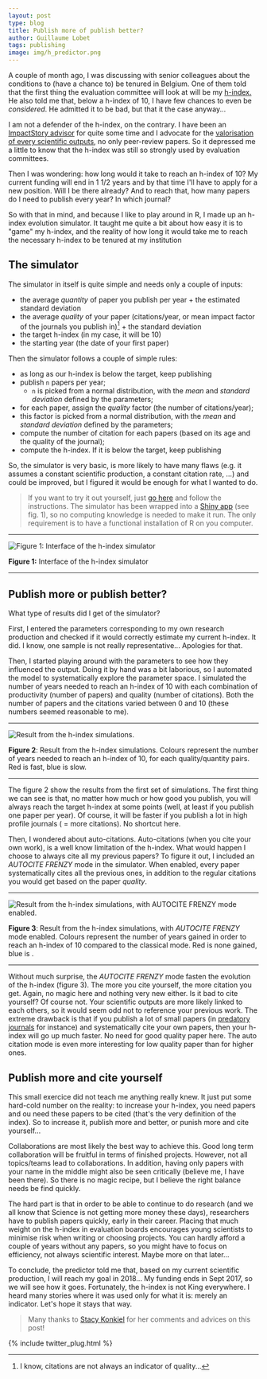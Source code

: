 ```yaml
---
layout: post
type: blog
title: Publish more of publish better? 
author: Guillaume Lobet
tags: publishing
image: img/h_predictor.png
---
```



A couple of month ago, I was discussing with senior colleagues about the conditions to (have a chance to) be tenured in Belgium. One of them told that the first thing the evaluation committee will look at will be my [h-index.]() He also told me that, below a h-index of 10, I have few chances to even be *considered*. He admitted it to be bad, but that it the case anyway...

I am not a defender of the h-index, on the contrary. I have been an [ImpactStory advisor](http://blog.impactstory.org/advisor-month-lobet/) for quite some time  and I advocate for the [valorisation of every scientific outputs](www.guillaumelobet.be/science_valorisation/), no only peer-review papers. So it depressed me a little to know that the h-index was still so strongly used by evaluation committees.

Then I was wondering: how long would it take to reach an h-index of 10? My current funding will end in 1 1/2 years and by that time I'll have to apply for a new position. Will I be there already? And to reach that, how many papers do I need to publish every year? In which journal?

So with that in mind, and because I like to play around in R, I made up an h-index evolution simulator. It taught me quite a bit about how easy it is to "game" my h-index, and the reality of how long it would take me to reach the necessary h-index to be tenured at my institution

## The simulator

The simulator in itself is quite simple and needs only a couple of inputs:

- the average *quantity* of paper you publish per year + the estimated standard deviation
- the average *quality* of your paper (citations/year, or mean impact factor of  the journals you publish in)[^1] + the standard deviation
- the target h-index (in my case, it will be 10)
- the starting year (the date of your first paper)

[^1]: I know, citations are not always an indicator of quality...

Then the simulator follows a couple of simple rules:

- as long as our h-index is below the target, keep publishing
- publish `n` papers per year;
	- `n` is picked from a normal distribution, with the *mean* and *standard deviation* defined by the parameters;
- for each paper, assign the *quality* factor (the number of citations/year);
- this factor is picked from a normal distribution, with the *mean* and *standard deviation* defined by the parameters;
- compute the number of citation for each papers (based on its age and the quality of the journal);
- compute the h-index. If it is below the target, keep publishing

So, the simulator is very basic, is more likely to have many flaws (e.g. it assumes a constant scientific production, a constant citation rate, ...) and could be improved, but I figured it would be enough for what I wanted to do. 

> If you want to try it out yourself, just [go here](https://github.com/guillaumelobet/h-index-simulator) and follow the instructions. The simulator has been wrapped into a [Shiny app](shiny.rstudio.com) (see fig. 1), so no computing knowledge is needed to make it run. The only requirement is to have a functional installation of R on you computer. 

---

![Figure 1: Interface of the h-index simulator](/img/h_predictor.png)

**Figure 1:** Interface of the h-index simulator

---

## Publish more or publish better?

What type of results did I get of the simulator? 

First, I entered the parameters corresponding to my own research production and checked if it would correctly estimate my current h-index. It did.  I know, one sample is not really representative... Apologies for that.  

Then, I started playing around with the parameters to see how they influenced the output. Doing it by hand was a bit laborious, so I automated the model to systematically explore the parameter space. I simulated the number of years needed to reach an h-index of 10 with each combination of productivity (number of papers) and quality (number of citations). Both the number of papers and the citations varied between 0 and 10 (these numbers seemed reasonable to me).

---

![Result from the h-index simulations.](/img/h_evol_no_auto.png)

**Figure 2**: Result from the h-index simulations. Colours represent the number of years needed to reach an h-index of 10, for each quality/quantity pairs. Red is fast, blue is slow.

---


The figure 2 show the results from the first set of simulations. The first thing we can see is that, no matter how much or how good you publish, you will always reach the target h-index at some points (well, at least if you publish one paper per year). Of course, it will be faster if you publish a lot in high profile journals ( = more citations). No shortcut here. 

Then, I wondered about auto-citations. Auto-citations (when you cite your own work), is a well know limitation of the h-index. What would happen I choose to always cite all my previous papers? To figure it out, I included an *AUTOCITE FRENZY* mode in the simulator. When enabled, every paper systematically cites all the previous ones, in addition to the regular citations you would get based on the paper *quality*.  

---

![Result from the h-index simulations, with AUTOCITE FRENZY mode enabled.](/img/h_evol_auto_diff.png)

**Figure 3**: Result from the h-index simulations, with *AUTOCITE FRENZY* mode enabled. Colours represent the number of years gained in order to reach an h-index of 10 compared to the classical mode. Red is none gained, blue is .

---


Without much surprise, the *AUTOCITE FRENZY* mode fasten the evolution of the h-index (figure 3). The more you cite yourself, the more citation you get. Again, no magic here and nothing very new either. Is it bad to cite yourself? Of course not. Your scientific outputs are more likely linked to each others, so it would seem odd not to reference your previous work. The extreme drawback is that if you publish a lot of small papers (in [predatory journals](https://en.wikipedia.org/wiki/Predatory_open_access_publishing) for instance) and systematically cite your own papers, then your h-index will go up much faster. No need for good quality paper here. The auto citation mode is even more interesting for low quality paper than for higher ones. 


## Publish more and cite yourself


This small exercice did not teach me anything really knew. It just put some hard-cold number on the reality: to increase your h-index, you need papers and ou need these papers to be cited (that's the very definition of the index). So to increase it, publish more and better, or punish more and cite yourself... 

Collaborations are most likely the best way to achieve this. Good long term collaboration will be fruitful in terms of finished projects. However, not all topics/teams lead to collaborations. In addition, having only papers with your name in the middle might also be seen critically (believe me, I have been there). So there is no magic recipe, but I believe the right balance needs be find quickly. 

The hard part is that in order to be able to continue to do research (and we all know that Science is not getting more money these days), researchers have to publish papers quickly, early in their career. Placing that much weight on the h-index in evaluation boards encourages young scientists to minimise risk when writing or choosing projects. You can hardly afford a couple of years without any papers, so you might have to focus on efficiency, not always scientific interest. Maybe more on that later...

To conclude, the predictor told me that, based on my current scientific production, I will reach my goal in 2018... My funding ends in Sept 2017, so we will see how it goes. Fortunately, the h-index is not King everywhere. I heard many stories where it was used only for what it is: merely an indicator. Let's hope it stays that way. 

> Many thanks to [Stacy Konkiel](skonkiel) for her comments and advices on this post!


{% include twitter_plug.html %}


